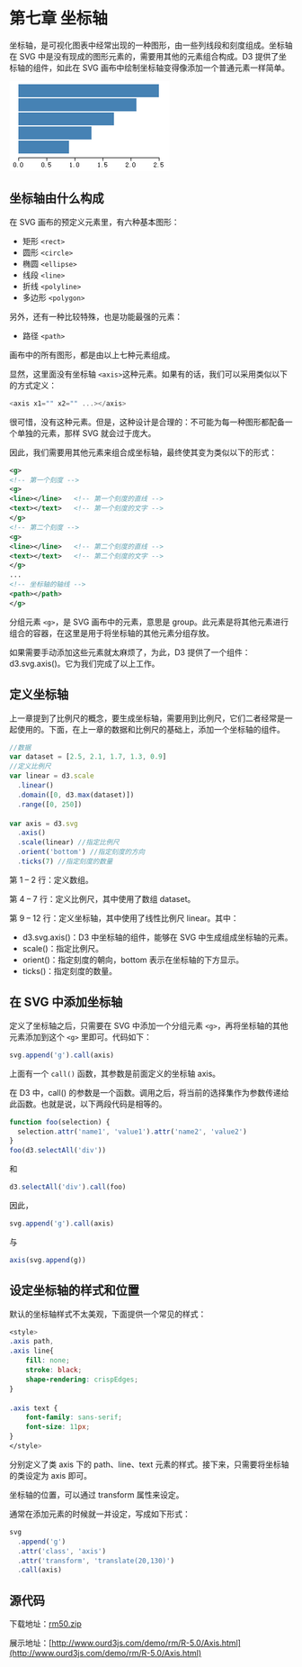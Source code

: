 # 第七章 坐标轴

坐标轴，是可视化图表中经常出现的一种图形，由一些列线段和刻度组成。坐标轴在 SVG 中是没有现成的图形元素的，需要用其他的元素组合构成。D3 提供了坐标轴的组件，如此在 SVG 画布中绘制坐标轴变得像添加一个普通元素一样简单。

![柱形图](./images/axis-1.png)

## 坐标轴由什么构成

在 SVG 画布的预定义元素里，有六种基本图形：

- 矩形 `<rect>`
- 圆形 `<circle>`
- 椭圆 `<ellipse>`
- 线段 `<line>`
- 折线 `<polyline>`
- 多边形 `<polygon>`

另外，还有一种比较特殊，也是功能最强的元素：

- 路径 `<path>`

画布中的所有图形，都是由以上七种元素组成。

显然，这里面没有坐标轴 `<axis>`这种元素。如果有的话，我们可以采用类似以下的方式定义：

```javascript
<axis x1="" x2="" ...></axis>
```

很可惜，没有这种元素。但是，这种设计是合理的：不可能为每一种图形都配备一个单独的元素，那样 SVG 就会过于庞大。

因此，我们需要用其他元素来组合成坐标轴，最终使其变为类似以下的形式：

```xml
<g>
<!-- 第一个刻度 -->
<g>
<line></line>   <!-- 第一个刻度的直线 -->
<text></text>   <!-- 第一个刻度的文字 -->
</g>
<!-- 第二个刻度 -->
<g>
<line></line>   <!-- 第二个刻度的直线 -->
<text></text>   <!-- 第二个刻度的文字 -->
</g>
...
<!-- 坐标轴的轴线 -->
<path></path>
</g>
```

分组元素 `<g>`，是 SVG 画布中的元素，意思是 group。此元素是将其他元素进行组合的容器，在这里是用于将坐标轴的其他元素分组存放。

如果需要手动添加这些元素就太麻烦了，为此，D3 提供了一个组件：d3.svg.axis()。它为我们完成了以上工作。

## 定义坐标轴

上一章提到了比例尺的概念，要生成坐标轴，需要用到比例尺，它们二者经常是一起使用的。下面，在上一章的数据和比例尺的基础上，添加一个坐标轴的组件。

```javascript
//数据
var dataset = [2.5, 2.1, 1.7, 1.3, 0.9]
//定义比例尺
var linear = d3.scale
  .linear()
  .domain([0, d3.max(dataset)])
  .range([0, 250])

var axis = d3.svg
  .axis()
  .scale(linear) //指定比例尺
  .orient('bottom') //指定刻度的方向
  .ticks(7) //指定刻度的数量
```

第 1 – 2 行：定义数组。

第 4 – 7 行：定义比例尺，其中使用了数组 dataset。

第 9 – 12 行：定义坐标轴，其中使用了线性比例尺 linear。其中：

- d3.svg.axis()：D3 中坐标轴的组件，能够在 SVG 中生成组成坐标轴的元素。
- scale()：指定比例尺。
- orient()：指定刻度的朝向，bottom 表示在坐标轴的下方显示。
- ticks()：指定刻度的数量。

## 在 SVG 中添加坐标轴

定义了坐标轴之后，只需要在 SVG 中添加一个分组元素 `<g>`，再将坐标轴的其他元素添加到这个 `<g>` 里即可。代码如下：

```javascript
svg.append('g').call(axis)
```

上面有一个 `call()` 函数，其参数是前面定义的坐标轴 axis。

在 D3 中，call() 的参数是一个函数。调用之后，将当前的选择集作为参数传递给此函数。也就是说，以下两段代码是相等的。

```javascript
function foo(selection) {
  selection.attr('name1', 'value1').attr('name2', 'value2')
}
foo(d3.selectAll('div'))
```

和

```javascript
d3.selectAll('div').call(foo)
```

因此，

```javascript
svg.append('g').call(axis)
```

与

```javascript
axis(svg.append(g))
```

## 设定坐标轴的样式和位置

默认的坐标轴样式不太美观，下面提供一个常见的样式：

```css
<style>
.axis path,
.axis line{
    fill: none;
    stroke: black;
    shape-rendering: crispEdges;
}

.axis text {
    font-family: sans-serif;
    font-size: 11px;
}
</style>
```

分别定义了类 axis 下的 path、line、text 元素的样式。接下来，只需要将坐标轴的类设定为 axis 即可。

坐标轴的位置，可以通过 transform 属性来设定。

通常在添加元素的时候就一并设定，写成如下形式：

```javascript
svg
  .append('g')
  .attr('class', 'axis')
  .attr('transform', 'translate(20,130)')
  .call(axis)
```

## 源代码

下载地址：[rm50.zip](http://www.ourd3js.com/src/rm/rm50.zip)

展示地址：[http://www.ourd3js.com/demo/rm/R-5.0/Axis.html](http://www.ourd3js.com/demo/rm/R-5.0/Axis.html)
